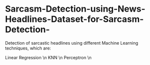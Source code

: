 # Sarcasm-Detection-using-News-Headlines-Dataset-for-Sarcasm-Detection-
Detection of sarcastic headlines using different Machine Learning techniques, which are:

Linear Regression \n
KNN \n
Perceptron \n
